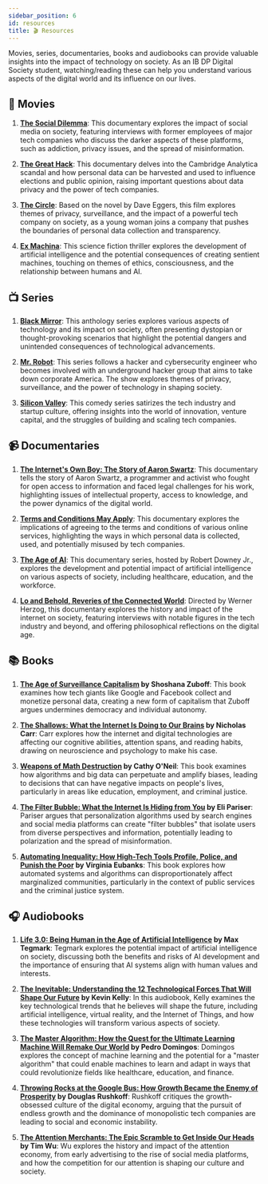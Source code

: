 ```yaml
---
sidebar_position: 6
id: resources
title: 🎬 Resources
---
```


Movies, series, documentaries, books and audiobooks can provide valuable insights into the impact of technology on society. As an IB DP Digital Society student, watching/reading these can help you understand various aspects of the digital world and its influence on our lives.

## 🎥 Movies

1. **[The Social Dilemma](https://www.imdb.com/title/tt11464826/)**: This documentary explores the impact of social media on society, featuring interviews with former employees of major tech companies who discuss the darker aspects of these platforms, such as addiction, privacy issues, and the spread of misinformation.

2. **[The Great Hack](https://www.imdb.com/title/tt9358204/)**: This documentary delves into the Cambridge Analytica scandal and how personal data can be harvested and used to influence elections and public opinion, raising important questions about data privacy and the power of tech companies.

3. **[The Circle](https://www.imdb.com/title/tt4287320/)**: Based on the novel by Dave Eggers, this film explores themes of privacy, surveillance, and the impact of a powerful tech company on society, as a young woman joins a company that pushes the boundaries of personal data collection and transparency.

4. **[Ex Machina](https://www.imdb.com/title/tt0470752/)**: This science fiction thriller explores the development of artificial intelligence and the potential consequences of creating sentient machines, touching on themes of ethics, consciousness, and the relationship between humans and AI.

## 📺 Series

1. **[Black Mirror](https://www.imdb.com/title/tt2085059/)**: This anthology series explores various aspects of technology and its impact on society, often presenting dystopian or thought-provoking scenarios that highlight the potential dangers and unintended consequences of technological advancements.

2. **[Mr. Robot](https://www.imdb.com/title/tt4158110/)**: This series follows a hacker and cybersecurity engineer who becomes involved with an underground hacker group that aims to take down corporate America. The show explores themes of privacy, surveillance, and the power of technology in shaping society.

3. **[Silicon Valley](https://www.imdb.com/title/tt2575988/)**: This comedy series satirizes the tech industry and startup culture, offering insights into the world of innovation, venture capital, and the struggles of building and scaling tech companies.

## 📹 Documentaries

1. **[The Internet's Own Boy: The Story of Aaron Swartz](https://www.imdb.com/title/tt3268458/)**: This documentary tells the story of Aaron Swartz, a programmer and activist who fought for open access to information and faced legal challenges for his work, highlighting issues of intellectual property, access to knowledge, and the power dynamics of the digital world.

2. **[Terms and Conditions May Apply](https://www.imdb.com/title/tt2084953/)**: This documentary explores the implications of agreeing to the terms and conditions of various online services, highlighting the ways in which personal data is collected, used, and potentially misused by tech companies.

3. **[The Age of AI](https://www.imdb.com/title/tt8421554)**: This documentary series, hosted by Robert Downey Jr., explores the development and potential impact of artificial intelligence on various aspects of society, including healthcare, education, and the workforce.

4. **[Lo and Behold, Reveries of the Connected World](https://www.imdb.com/title/tt5275828/)**: Directed by Werner Herzog, this documentary explores the history and impact of the internet on society, featuring interviews with notable figures in the tech industry and beyond, and offering philosophical reflections on the digital age.

## 📚 Books 

1. **[The Age of Surveillance Capitalism](https://www.goodreads.com/book/show/26195941-the-age-of-surveillance-capitalism) by Shoshana Zuboff**: This book examines how tech giants like Google and Facebook collect and monetize personal data, creating a new form of capitalism that Zuboff argues undermines democracy and individual autonomy.

2. **[The Shallows: What the Internet Is Doing to Our Brains](https://www.goodreads.com/book/show/9778945-the-shallows) by Nicholas Carr**: Carr explores how the internet and digital technologies are affecting our cognitive abilities, attention spans, and reading habits, drawing on neuroscience and psychology to make his case.

3. **[Weapons of Math Destruction](https://www.goodreads.com/book/show/28186015-weapons-of-math-destruction) by Cathy O'Neil**: This book examines how algorithms and big data can perpetuate and amplify biases, leading to decisions that can have negative impacts on people's lives, particularly in areas like education, employment, and criminal justice.

4. **[The Filter Bubble: What the Internet Is Hiding from You](https://www.goodreads.com/book/show/10596103-the-filter-bubble) by Eli Pariser**: Pariser argues that personalization algorithms used by search engines and social media platforms can create "filter bubbles" that isolate users from diverse perspectives and information, potentially leading to polarization and the spread of misinformation.

5. **[Automating Inequality: How High-Tech Tools Profile, Police, and Punish the Poor](https://www.goodreads.com/book/show/34964830-automating-inequality) by Virginia Eubanks**: This book explores how automated systems and algorithms can disproportionately affect marginalized communities, particularly in the context of public services and the criminal justice system.

## 🎧 Audiobooks

1. **[Life 3.0: Being Human in the Age of Artificial Intelligence](https://www.audible.com/pd/Life-30-Audiobook/B0742K1G4Q) by Max Tegmark**: Tegmark explores the potential impact of artificial intelligence on society, discussing both the benefits and risks of AI development and the importance of ensuring that AI systems align with human values and interests.

2. **[The Inevitable: Understanding the 12 Technological Forces That Will Shape Our Future](https://www.audible.com/pd/The-Inevitable-Audiobook/B01EB3PMYK) by Kevin Kelly**: In this audiobook, Kelly examines the key technological trends that he believes will shape the future, including artificial intelligence, virtual reality, and the Internet of Things, and how these technologies will transform various aspects of society.

3. **[The Master Algorithm: How the Quest for the Ultimate Learning Machine Will Remake Our World](https://www.audible.com/pd/The-Master-Algorithm-Audiobook/B014X1DS8W) by Pedro Domingos**: Domingos explores the concept of machine learning and the potential for a "master algorithm" that could enable machines to learn and adapt in ways that could revolutionize fields like healthcare, education, and finance.

4. **[Throwing Rocks at the Google Bus: How Growth Became the Enemy of Prosperity](https://www.audible.com/pd/Throwing-Rocks-at-the-Google-Bus-Audiobook/B01A7L4CEG) by Douglas Rushkoff**: Rushkoff critiques the growth-obsessed culture of the digital economy, arguing that the pursuit of endless growth and the dominance of monopolistic tech companies are leading to social and economic instability.

5. **[The Attention Merchants: The Epic Scramble to Get Inside Our Heads](https://www.audible.com/pd/The-Attention-Merchants-Audiobook/B01LX194EX) by Tim Wu**: Wu explores the history and impact of the attention economy, from early advertising to the rise of social media platforms, and how the competition for our attention is shaping our culture and society.